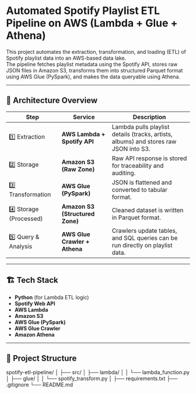 # Automated Spotify Playlist ETL Pipeline on AWS (Lambda + Glue + Athena)

This project automates the extraction, transformation, and loading (ETL) of Spotify playlist data into an AWS-based data lake.  
The pipeline fetches playlist metadata using the Spotify API, stores raw JSON files in Amazon S3, transforms them into structured Parquet format using AWS Glue (PySpark), and makes the data queryable using Athena.

---

## 🧠 Architecture Overview

| Step | Service | Description |
|------|---------|-------------|
| 1️⃣ Extraction | **AWS Lambda + Spotify API** | Lambda pulls playlist details (tracks, artists, albums) and stores raw JSON into S3. |
| 2️⃣ Storage | **Amazon S3 (Raw Zone)** | Raw API response is stored for traceability and auditing. |
| 3️⃣ Transformation | **AWS Glue (PySpark)** | JSON is flattened and converted to tabular format. |
| 4️⃣ Storage (Processed) | **Amazon S3 (Structured Zone)** | Cleaned dataset is written in Parquet format. |
| 5️⃣ Query & Analysis | **AWS Glue Crawler + Athena** | Crawlers update tables, and SQL queries can be run directly on playlist data. |

---

## 🏗️ Tech Stack

- **Python** (for Lambda ETL logic)
- **Spotify Web API**
- **AWS Lambda**
- **Amazon S3**
- **AWS Glue (PySpark)**
- **AWS Glue Crawler**
- **Amazon Athena**

---

## 📁 Project Structure

spotify-etl-pipeline/
│
├── src/
│ ├── lambda/
│ │ └── lambda_function.py
│ ├── glue/
│ │ └── spotify_transform.py
│
├── requirements.txt
├── .gitignore
└── README.md